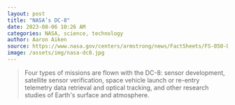 ```yaml
---
layout: post
title: "NASA’s DC-8"
date: 2023-08-06 10:26 AM
categories: NASA, science, technology
author: Aaron Aiken
source: https://www.nasa.gov/centers/armstrong/news/FactSheets/FS-050-DFRC.html
image: /assets/img/nasa-dc8.jpg
---
```

> Four types of missions are flown with the DC-8: sensor development, satellite sensor verification, space vehicle launch or re-entry telemetry data retrieval and optical tracking, and other research studies of Earth's surface and atmosphere.